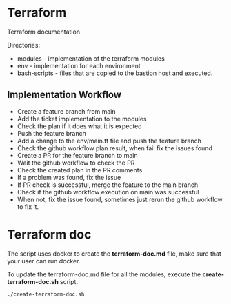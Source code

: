 
# Terraform

Terraform documentation

Directories:

+ modules - implementation of the terraform modules
+ env - implementation for each environment
+ bash-scripts - files that are copied to the bastion host and executed.

## Implementation Workflow

+ Create a feature branch from main
+ Add the ticket implementation to the modules
+ Check the plan if it does what it is expected
+ Push the feature branch
+ Add a change to the env/main.tf file and push the feature branch
+ Check the github workflow plan result, when fail fix the issues found
+ Create a PR for the feature branch to main
+ Wait the github workflow to check the PR
+ Check the created plan in the PR comments
+ If a problem was found, fix the issue
+ If PR check is successful, merge the feature to the main branch
+ Check if the github workflow execution on main was successful
+ When not, fix the issue found, sometimes just rerun the github workflow to fix it.

# Terraform doc

The script uses docker to create the **terraform-doc.md** file, make sure that
your user can run docker.

To update the terraform-doc.md file for all the modules, execute the
**create-terraform-doc.sh** script.

```bash
./create-terraform-doc.sh
```
